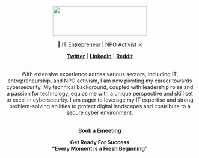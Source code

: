 <p align="center">
<a href="https://berson.io/">
<img src="https://github.com/bersonio/bersonio/blob/main/321.png" style="width:250px;height:80px;">
</p>


<p align="center">
🚀 IT Entrepreneur | NPO Activist ⚔️</a> <br>

<p align="center">
<a href = "https://twitter.com/VladimirBerson"><b>Twitter</b></a> | <a href = "https://www.linkedin.com/in/bersonio/"><b>LinkedIn</b></a> | <a href = "https://www.reddit.com/user/bersonio/"><b>Reddit</b></a> <br>

<br>

<p align="center">
<a>With extensive experience across various sectors, including IT, entrepreneurship, and NPO activism, I am now pivoting my career towards cybersecurity. My technical background, coupled with leadership roles and a passion for technology, equips me with a unique perspective and skill set to excel in cybersecurity. I am eager to leverage my IT expertise and strong problem-solving abilities to protect digital landscapes and contribute to a secure cyber environment.</a> <br>

<br>

</p>
<p align="center">
<a href = "https://berson.io/emeeting/"><b>Book a Emeeting</b></a>
</p>


<p align="center">
<b>Get Ready For Success</b> <br>
<b>“Every Moment is a Fresh Beginning”</b>
</p>

